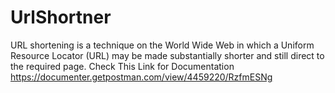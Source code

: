 # UrlShortner
URL shortening is a technique on the World Wide Web in which a Uniform Resource Locator (URL) may be made substantially shorter and still direct to the required page.
Check This Link for Documentation
https://documenter.getpostman.com/view/4459220/RzfmESNg
